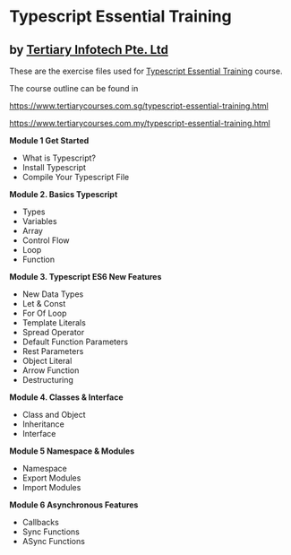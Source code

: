 # Typescript Essential Training
## by [Tertiary Infotech Pte. Ltd](https://www.tertiarycourses.com.sg/)

These are the exercise files used for [Typescript Essential Training](https://www.tertiarycourses.com.sg/typescript-essential-training.html) course. 

The course outline can be found in 

https://www.tertiarycourses.com.sg/typescript-essential-training.html

https://www.tertiarycourses.com.my/typescript-essential-training.html

<p><strong>Module 1 Get Started</strong></p>
<ul>
<li>What is Typescript?</li>
<li>Install Typescript</li>
<li>Compile Your Typescript File</li>
</ul>
<p><strong>Module 2. Basics Typescript</strong></p>
<ul>
<li>Types</li>
<li>Variables</li>
<li>Array</li>
<li>Control Flow</li>
<li>Loop</li>
<li>Function</li>
</ul>
<p><strong>Module 3. Typescript ES6 New Features</strong></p>
<ul>
<li>New Data Types</li>
<li>Let &amp; Const</li>
<li>For Of Loop</li>
<li>Template Literals</li>
<li>Spread Operator</li>
<li>Default Function Parameters</li>
<li>Rest Parameters</li>
<li>Object Literal</li>
<li>Arrow Function</li>
<li>Destructuring</li>
</ul>
<p><strong>Module 4. Classes &amp; Interface</strong></p>
<ul>
<li>Class and Object</li>
<li>Inheritance</li>
<li>Interface</li>
</ul>
<p><strong>Module 5 Namespace &amp; Modules</strong></p>
<ul>
<li>Namespace</li>
<li>Export Modules</li>
<li>Import Modules</li>
</ul>
<p><strong>Module 6 Asynchronous Features</strong></p>
<ul>
<li>Callbacks</li>
<li>Sync Functions</li>
<li>ASync Functions</li>
</ul>
